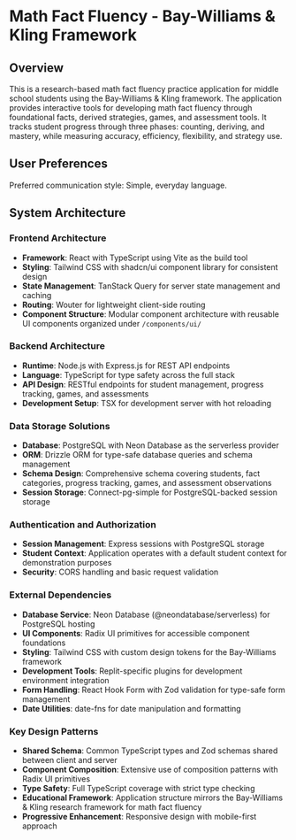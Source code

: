 # Math Fact Fluency - Bay-Williams & Kling Framework

## Overview

This is a research-based math fact fluency practice application for middle school students using the Bay-Williams & Kling framework. The application provides interactive tools for developing math fact fluency through foundational facts, derived strategies, games, and assessment tools. It tracks student progress through three phases: counting, deriving, and mastery, while measuring accuracy, efficiency, flexibility, and strategy use.

## User Preferences

Preferred communication style: Simple, everyday language.

## System Architecture

### Frontend Architecture
- **Framework**: React with TypeScript using Vite as the build tool
- **Styling**: Tailwind CSS with shadcn/ui component library for consistent design
- **State Management**: TanStack Query for server state management and caching
- **Routing**: Wouter for lightweight client-side routing
- **Component Structure**: Modular component architecture with reusable UI components organized under `/components/ui/`

### Backend Architecture
- **Runtime**: Node.js with Express.js for REST API endpoints
- **Language**: TypeScript for type safety across the full stack
- **API Design**: RESTful endpoints for student management, progress tracking, games, and assessments
- **Development Setup**: TSX for development server with hot reloading

### Data Storage Solutions
- **Database**: PostgreSQL with Neon Database as the serverless provider
- **ORM**: Drizzle ORM for type-safe database queries and schema management
- **Schema Design**: Comprehensive schema covering students, fact categories, progress tracking, games, and assessment observations
- **Session Storage**: Connect-pg-simple for PostgreSQL-backed session storage

### Authentication and Authorization
- **Session Management**: Express sessions with PostgreSQL storage
- **Student Context**: Application operates with a default student context for demonstration purposes
- **Security**: CORS handling and basic request validation

### External Dependencies
- **Database Service**: Neon Database (@neondatabase/serverless) for PostgreSQL hosting
- **UI Components**: Radix UI primitives for accessible component foundations
- **Styling**: Tailwind CSS with custom design tokens for the Bay-Williams framework
- **Development Tools**: Replit-specific plugins for development environment integration
- **Form Handling**: React Hook Form with Zod validation for type-safe form management
- **Date Utilities**: date-fns for date manipulation and formatting

### Key Design Patterns
- **Shared Schema**: Common TypeScript types and Zod schemas shared between client and server
- **Component Composition**: Extensive use of composition patterns with Radix UI primitives
- **Type Safety**: Full TypeScript coverage with strict type checking
- **Educational Framework**: Application structure mirrors the Bay-Williams & Kling research framework for math fact fluency
- **Progressive Enhancement**: Responsive design with mobile-first approach